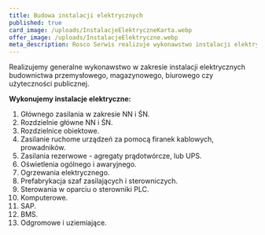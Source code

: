 ```yaml
---
title: Budowa instalacji elektrycznych
published: true
card_image: /uploads/InstalacjeElektryczneKarta.webp
offer_image: /uploads/InstalacjeElektryczne.webp
meta_description: Rosco Serwis realizuje wykonawstwo instalacji elektrycznych na terenie Nowego Sącza. Zainstalowane przez nas instalacje cechują się przede wszystkim komfortem i bezpieczeństwem.
---
```


Realizujemy generalne wykonawstwo w zakresie instalacji elektrycznych budownictwa przemysłowego, magazynowego, biurowego czy użyteczności publicznej.

**Wykonujemy instalacje elektryczne:**

1. Głównego zasilania w zakresie NN i ŚN.
2. Rozdzielnie główne NN i ŚN.
3. Rozdzielnice obiektowe.
4. Zasilanie ruchome urządzeń za pomocą firanek kablowych, prowadników.
5. Zasilania rezerwowe - agregaty prądotwórcze, lub UPS.
6. Oświetlenia ogólnego i awaryjnego.
7. Ogrzewania elektrycznego.
8. Prefabrykacja szaf zasilających i sterowniczych.
9. Sterowania w oparciu o sterowniki PLC.
10. Komputerowe.
11. SAP.
12. BMS.
13. Odgromowe i uziemiające.
